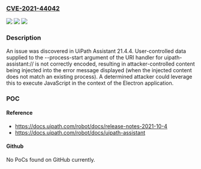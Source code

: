 ### [CVE-2021-44042](https://cve.mitre.org/cgi-bin/cvename.cgi?name=CVE-2021-44042)
![](https://img.shields.io/static/v1?label=Product&message=n%2Fa&color=blue)
![](https://img.shields.io/static/v1?label=Version&message=n%2Fa&color=blue)
![](https://img.shields.io/static/v1?label=Vulnerability&message=n%2Fa&color=brighgreen)

### Description

An issue was discovered in UiPath Assistant 21.4.4. User-controlled data supplied to the --process-start argument of the URI handler for uipath-assistant:// is not correctly encoded, resulting in attacker-controlled content being injected into the error message displayed (when the injected content does not match an existing process). A determined attacker could leverage this to execute JavaScript in the context of the Electron application.

### POC

#### Reference
- https://docs.uipath.com/robot/docs/release-notes-2021-10-4
- https://docs.uipath.com/robot/docs/uipath-assistant

#### Github
No PoCs found on GitHub currently.


